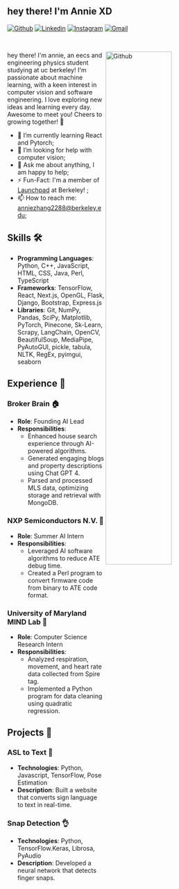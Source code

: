 <!-- Your title -->
## hey there! I'm Annie XD
<!-- Your badges
You can use the website to generate badges: https://shields.io/
-->

[![Github](https://img.shields.io/badge/-Github-000?style=flat&logo=Github&logoColor=white)](https://github.com/anniezhang2288)
[![Linkedin](https://img.shields.io/badge/-LinkedIn-blue?style=flat&logo=Linkedin&logoColor=white)](https://www.linkedin.com/in/anniezhang2288/)
[![Instagram](https://img.shields.io/badge/-Instagram-c13584?style=flat&labelColor=c13584&logo=instagram&logoColor=white)](https://www.instagram.com/annie_zhang2288/)
[![Gmail](https://img.shields.io/badge/-Gmail-c14438?style=flat&logo=Gmail&logoColor=white)](mailto:anniezhang2288@berkeley.edu)

&nbsp;

<!-- Talking about you -->

<!-- Any image aligned to the right. Beware the width -->
<img width="55%" align="right" alt="Github" src="https://uploads-ssl.webflow.com/63788e08faa874e552de167c/6401327122f48cdaaca16594_Frame.png" />

hey there! I'm annie, an eecs and engineering physics student studying at uc berkeley! I'm passionate about machine learning, with a keen interest in computer vision and software engineering. I love exploring new ideas and learning every day. Awesome to meet you! Cheers to growing together! 🚀 

- 🌱 I’m currently learning React and Pytorch; 
- 🤔 I’m looking for help with computer vision;
- 💬 Ask me about anything, I am happy to help;
- ⚡️ Fun-Fact: I'm a member of [Launchpad](https://launchpad.berkeley.edu/) at Berkeley! ;
- 📫 How to reach me: anniezhang2288@berkeley.edu;


## Skills 🛠️
- **Programming Languages**: Python, C++, JavaScript, HTML, CSS, Java, Perl, TypeScript
- **Frameworks**: TensorFlow, React, Next.js, OpenGL, Flask, Django, Bootstrap, Express.js
- **Libraries**: Git, NumPy, Pandas, SciPy, Matplotlib, PyTorch, Pinecone, Sk-Learn, Scrapy, LangChain, OpenCV, BeautifulSoup, MediaPipe, PyAutoGUI, pickle, tabula, NLTK, RegEx, pyimgui, seaborn

## Experience 🌟

### Broker Brain 🏠
- **Role**: Founding AI Lead
- **Responsibilities**: 
  - Enhanced house search experience through AI-powered algorithms.
  - Generated engaging blogs and property descriptions using Chat GPT 4.
  - Parsed and processed MLS data, optimizing storage and retrieval with MongoDB.

### NXP Semiconductors N.V. 🤖
- **Role**: Summer AI Intern
- **Responsibilities**: 
  - Leveraged AI software algorithms to reduce ATE debug time.
  - Created a Perl program to convert firmware code from binary to ATE code format.

### University of Maryland MIND Lab 🧠
- **Role**: Computer Science Research Intern
- **Responsibilities**: 
  - Analyzed respiration, movement, and heart rate data collected from Spire tag.
  - Implemented a Python program for data cleaning using quadratic regression.
 
## Projects 🚀

### ASL to Text 🤟 
- **Technologies**: Python, Javascript, TensorFlow, Pose Estimation
- **Description**: Built a website that converts sign language to text in real-time.

### Snap Detection 👌
- **Technologies**: Python, TensorFlow.Keras, Librosa, PyAudio
- **Description**: Developed a neural network that detects finger snaps.
